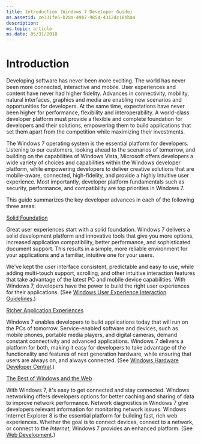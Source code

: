 ```yaml
---
title: Introduction (Windows 7 Developer Guide)
ms.assetid: ce331fe5-b28a-49b7-9854-4312dc18bba4
description: 
ms.topic: article
ms.date: 05/31/2018
---
```


# Introduction

Developing software has never been more exciting. The world has never been more connected, interactive and mobile. User experiences and content have never had higher fidelity. Advances in connectivity, mobility, natural interfaces, graphics and media are enabling new scenarios and opportunities for developers. At the same time, expectations have never been higher for performance, flexibility and interoperability. A world-class developer platform must provide a flexible and complete foundation for developers and their solutions, empowering them to build applications that set them apart from the competition while maximizing their investments.

The Windows 7 operating system is the essential platform for developers. Listening to our customers, looking ahead to the scenarios of tomorrow, and building on the capabilities of Windows Vista, Microsoft offers developers a wide variety of choices and capabilities within the Windows developer platform, while empowering developers to deliver creative solutions that are mobile-aware, connected, high-fidelity, and provide a highly intuitive user experience. Most importantly, developer platform fundamentals such as security, performance, and compatibility are top priorities in Windows 7.

This guide summarizes the key developer advances in each of the following three areas:

[Solid Foundation](solid-foundation.md)

Great user experiences start with a solid foundation. Windows 7 delivers a solid development platform and innovative tools that give you more options, increased application compatibility, better performance, and sophisticated document support. This results in a simple, more reliable environment for your applications and a familiar, intuitive one for your users.

We've kept the user interface consistent, predictable and easy to use, while adding multi-touch support, scrolling, and other intuitive interaction features that take advantage of the latest PC and mobile device capabilities. With Windows 7, developers have the power to build the right user experiences for their applications. (See [Windows User Experience Interaction Guidelines](https://go.microsoft.com/?linkid=9669659).)

[Richer Application Experiences](richer-application-experiences.md)

Windows 7 enables developers to build applications today that will run on the PCs of tomorrow. Service-enabled software and devices, such as mobile phones, portable media players, and digital cameras, demand constant connectivity and advanced applications. Windows 7 delivers a platform for both, making it easy for developers to take advantage of the functionality and features of next generation hardware, while ensuring that users are always on, and always connected. (See [Windows Hardware Developer Central](https://go.microsoft.com/?linkid=9669663).)

[The Best of Windows and the Web](the-best-of-windows-and-the-web.md)

With Windows 7, it's easy to get connected and stay connected. Windows networking offers developers options for better caching and sharing of data to improve network performance. Network diagnostics in Windows 7 give developers relevant information for monitoring network issues. Windows Internet Explorer 8 is the essential platform for building fast, rich web experiences. Whether the goal is to connect devices, connect to a network, or connect to the *Internet*, Windows 7 provides an enhanced platform. (See [Web Development](https://go.microsoft.com/?linkid=9669664).)

 

 




